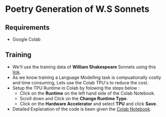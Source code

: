 # Poetry Generation of W.S Sonnets

## Requirements
- Google Colab

## Training
- We'll use the training data of **William Shakespeare** Sonnets using this [link](https://storage.googleapis.com/laurencemoroney-blog.appspot.com/sonnets.txt).
- As we know training a Language Modelling task is compuationally costly and time consuming, Lets use the Colab TPU's to reduce the cost.
- Setup the TPU Runtime in Colab by folowing the steps below :
  - Click on the **Runtime** on the left hand side of the Colab Notebook.
  - Scroll down and Click on the **Change Runtime Type**.
  - Click on the **Hardware Accelerator** and select **TPU** and click **Save**.
- Detailed Explanation of the code is been given the [Colab Notebook](https://colab.research.google.com/drive/1IHRuukShhjqIh-uBFYPcUqNXE_s5d30S#scrollTo=07QePX57qhuS).

   
